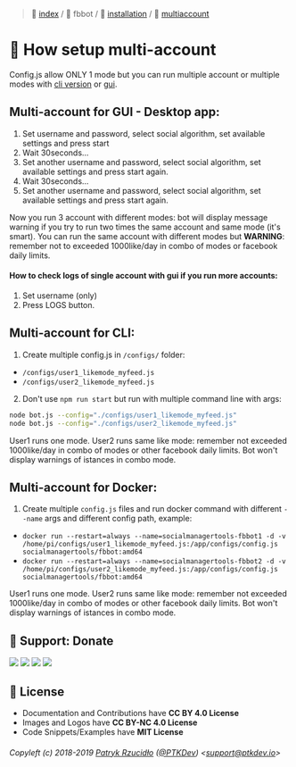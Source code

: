 > 📌 [index](../../../README.md) / 👮 fbbot / 💾 [installation](../../installation/README.md) / 📀 [multiaccount](README.md)

# 📀 How setup multi-account
Config.js allow ONLY 1 mode but you can run multiple account or multiple modes with [cli version](../../installation/source/README.md) or [gui](../../../gui/installation/README.md).


## Multi-account for GUI - Desktop app:
1. Set username and password, select social algorithm, set available settings and press start
2. Wait 30seconds...
3. Set another username and password, select social algorithm, set available settings and press start again.
2. Wait 30seconds...
3. Set another username and password, select social algorithm, set available settings and press start again.

Now you run 3 account with different modes: bot will display message warning if you try to run two times the same account and same mode (it's smart). You can run the same account with different modes but **WARNING**: remember not to exceeded 1000like/day in combo of modes or facebook daily limits.

#### How to check logs of single account with gui if you run more accounts:
1. Set username (only)
2. Press LOGS button.

## Multi-account for CLI:

1. Create multiple config.js in `/configs/` folder:
- `/configs/user1_likemode_myfeed.js`
- `/configs/user2_likemode_myfeed.js`

2. Don't use `npm run start` but run with multiple command line with args:

```sh
node bot.js --config="./configs/user1_likemode_myfeed.js"
node bot.js --config="./configs/user2_likemode_myfeed.js"
```

User1 runs one mode. User2 runs same like mode: remember not exceeded 1000like/day in combo of modes or other facebook daily limits. Bot won't display warnings of istances in combo mode.

## Multi-account for Docker:

1. Create multiple `config.js` files and run docker command with different `--name` args and different config path, example:
- `docker run --restart=always --name=socialmanagertools-fbbot1 -d -v /home/pi/configs/user1_likemode_myfeed.js:/app/configs/config.js socialmanagertools/fbbot:amd64`
- `docker run --restart=always --name=socialmanagertools-fbbot2 -d -v /home/pi/configs/user2_likemode_myfeed.js:/app/configs/config.js socialmanagertools/fbbot:amd64`

User1 runs one mode. User2 runs same like mode: remember not exceeded 1000like/day in combo of modes or other facebook daily limits. Bot won't display warnings of istances in combo mode.

## 🎁 Support: Donate
[![](https://img.shields.io/badge/donate-paypal-005EA6.svg)](http://paypal.ptkdev.io) [![](https://img.shields.io/badge/donate-patreon-F87668.svg)](http://patreon.ptkdev.io) [![](https://img.shields.io/badge/donate-opencollective-5DA4F9.svg)](http://opencollective.ptkdev.io) [![](https://img.shields.io/badge/buy%20me-coffee-4B788C.svg)](http://coffee.ptkdev.io)

## 💫 License
* Documentation and Contributions have **CC BY 4.0 License**
* Images and Logos have **CC BY-NC 4.0 License**
* Code Snippets/Examples have **MIT License**

###### Copyleft (c) 2018-2019 [Patryk Rzucidło](https://ptk.dev) ([@PTKDev](https://twitter.com/ptkdev)) <[support@ptkdev.io](mailto:support@ptkdev.io)>
